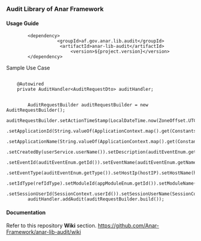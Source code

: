 ### Audit Library of Anar Framework

#### Usage Guide

```
		<dependency>
	               <groupId>af.gov.anar.lib.audit</groupId>
	                <artifactId>anar-lib-audit</artifactId>
                        <version>${project.version}</version>
		</dependency>

```

Sample Use Case

```$xslt

	@Autowired
	private AuditHandler<AuditRequestDto> auditHandler;


		AuditRequestBuilder auditRequestBuilder = new AuditRequestBuilder();
		auditRequestBuilder.setActionTimeStamp(LocalDateTime.now(ZoneOffset.UTC))
				.setApplicationId(String.valueOf(ApplicationContext.map().get(Constants.APP_ID)))
				.setApplicationName(String.valueOf(ApplicationContext.map().get(Constants.APP_NAME)))
				.setCreatedBy(userService.userName()).setDescription(auditEventEnum.getDescription())
				.setEventId(auditEventEnum.getId()).setEventName(auditEventEnum.getName())
				.setEventType(auditEventEnum.getType()).setHostIp(hostIP).setHostName(hostName).setId(refId)
				.setIdType(refIdType).setModuleId(appModuleEnum.getId()).setModuleName(appModuleEnum.getName())
				.setSessionUserId(SessionContext.userId()).setSessionUserName(SessionContext.userName());
		auditHandler.addAudit(auditRequestBuilder.build());

```
#### Documentation

Refer to this repository **Wiki** section.
https://github.com/Anar-Framework/anar-lib-audit/wiki



